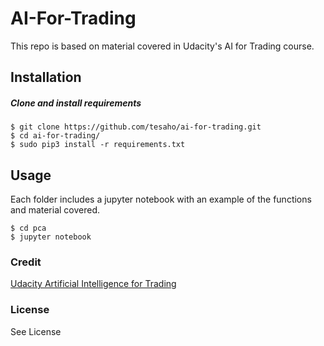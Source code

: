 # AI-For-Trading
This repo is based on material covered in Udacity's AI for Trading course.

## Installation
##### Clone and install requirements
    $ git clone https://github.com/tesaho/ai-for-trading.git
    $ cd ai-for-trading/
    $ sudo pip3 install -r requirements.txt

## Usage
Each folder includes a jupyter notebook with an example of the functions and material covered.

    $ cd pca
    $ jupyter notebook
    
### Credit
[Udacity Artificial Intelligence for Trading](https://www.udacity.com/course/ai-for-trading--nd880)

### License
See License
